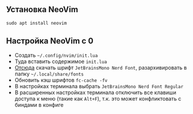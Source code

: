 ## Установка NeoVim

```
sudo apt install neovim
```

## Настройка NeoVim с 0

- Создать `~/.config/nvim/init.lua`
- Туда вставить содержимое `init.lua`
- [Отсюда](https://www.nerdfonts.com/font-downloads) скачать шрифт `JetBrainsMono Nerd Font`, разархивировать в папку `~/.local/share/fonts`
- Обновить кэш шрифтов `fc-cache -fv`
- В настройках терминала выбрать `JetBrainsMono Nerd Font Regular`
- В расширенных настройках терминала отключить все клавиши доступа к меню (такие как `Alt+F`), т.к. это может конфликтовать с биндами в конфиге 
